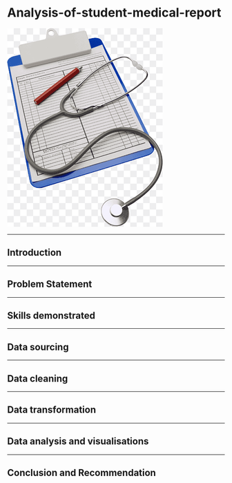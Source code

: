 # Analysis-of-student-medical-report
![](medicall_record.png)

-----

## Introduction
-----
## Problem Statement


-----
## Skills demonstrated

------

## Data sourcing

_____

## Data cleaning

----

## Data transformation

----

## Data  analysis and visualisations

-----

## Conclusion and Recommendation






